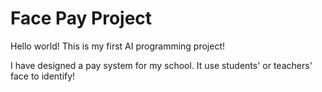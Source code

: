 # Face Pay Project
Hello world! This is my first AI programming project!

I have designed a pay system for my school.
It use students' or teachers' face to identify!